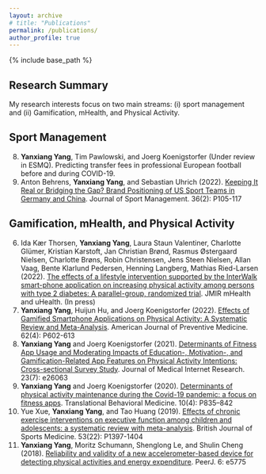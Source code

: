 ```yaml
---
layout: archive
# title: "Publications"
permalink: /publications/
author_profile: true
---
```


{% include base_path %}


## Research Summary
My research interests focus on two main streams: (i) sport management and (ii) Gamification, mHealth, and Physical Activity.


## Sport Management

8. <b>Yanxiang Yang</b>, Tim Pawlowski, and Joerg Koenigstorfer (Under review in ESMQ). Predicting transfer fees in professional European football before and during COVID-19.
7. Anton Behrens, <b>Yanxiang Yang</b>, and Sebastian Uhrich (2022). [Keeping It Real or Bridging the Gap? Brand Positioning of US Sport Teams in Germany and China](https://journals.humankinetics.com/view/journals/jsm/36/2/article-p105.xml). Journal of Sport Management. 36(2): P105-117

## Gamification, mHealth, and Physical Activity

6. Ida Kær Thorsen, <b>Yanxiang Yang</b>, Laura Staun Valentiner, Charlotte Glümer, Kristian Karstoft, Jan Christian Brønd, Rasmus Østergaard Nielsen, Charlotte Brøns, Robin Christensen, Jens Steen Nielsen, Allan Vaag, Bente Klarlund Pedersen, Henning Langberg, Mathias Ried-Larsen (2022). [The effects of a lifestyle intervention supported by the InterWalk smart-phone application on increasing physical activity among persons with type 2 diabetes: A parallel-group, randomized trial](https://preprints.jmir.org/preprint/30602). JMIR mHealth and uHealth. (In press)
5. <b>Yanxiang Yang</b>, Huijun Hu, and Joerg Koenigstorfer (2022). [Effects of Gamified Smartphone Applications on Physical Activity: A Systematic Review and Meta-Analysis](https://www.ajpmonline.org/article/S0749-3797(21)00560-2/pdf). American Journal of Preventive Medicine. 62(4): P602-613
4. <b>Yanxiang Yang</b> and Joerg Koenigstorfer (2021). [Determinants of Fitness App Usage and Moderating Impacts of Education-, Motivation-, and Gamification-Related App Features on Physical Activity Intentions: Cross-sectional Survey Study](https://www.jmir.org/2021/7/e26063/). Journal of Medical Internet Research. 23(7): e26063
3. <b>Yanxiang Yang</b> and Joerg Koenigstorfer (2020). [Determinants of physical activity maintenance during the Covid-19 pandemic: a focus on fitness apps](https://academic.oup.com/tbm/article/10/4/835/5905241?login=true). Translational Behavioral Medicine. 10(4): P835–842
2. Yue Xue, <b>Yanxiang Yang</b>, and Tao Huang (2019). [Effects of chronic exercise interventions on executive function among children and adolescents: a systematic review with meta-analysis](https://bjsm.bmj.com/content/53/22/1397.abstract). British Journal of Sports Medicine. 53(22): P1397-1404
1. <b>Yanxiang Yang</b>, Moritz Schumann, Shenglong Le, and Shulin Cheng (2018). [Reliability and validity of a new accelerometer-based device for detecting physical activities and energy expenditure](https://peerj.com/articles/5775/). PeerJ. 6: e5775


